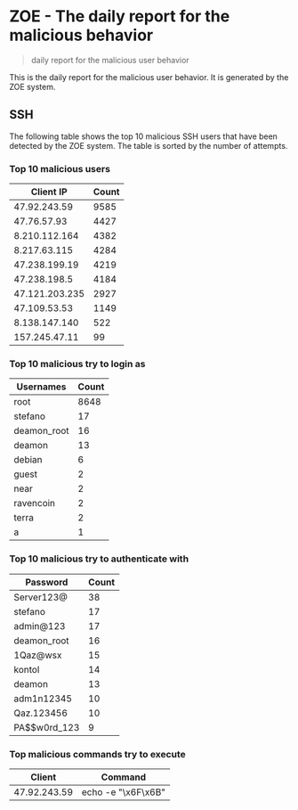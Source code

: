 # ZOE - The daily report for the malicious behavior

> daily report for the malicious user behavior

This is the daily report for the malicious user behavior. It is generated by the ZOE system.

## SSH

The following table shows the top 10 malicious SSH users that have been detected by the ZOE
system. The table is sorted by the number of attempts.

### Top 10 malicious users

| Client IP | Count    |
|-----------|----------|
| 47.92.243.59 | 9585 |
| 47.76.57.93 | 4427 |
| 8.210.112.164 | 4382 |
| 8.217.63.115 | 4284 |
| 47.238.199.19 | 4219 |
| 47.238.198.5 | 4184 |
| 47.121.203.235 | 2927 |
| 47.109.53.53 | 1149 |
| 8.138.147.140 | 522 |
| 157.245.47.11 | 99 |

### Top 10 malicious try to login as

| Usernames | Count    |
|-----------|----------|
| root | 8648 |
| stefano | 17 |
| deamon_root | 16 |
| deamon | 13 |
| debian | 6 |
| guest | 2 |
| near | 2 |
| ravencoin | 2 |
| terra | 2 |
| a | 1 |

### Top 10 malicious try to authenticate with

| Password | Count    |
|-----------|----------|
| Server123@ | 38 |
| stefano | 17 |
| admin@123 | 17 |
| deamon_root | 16 |
| 1Qaz@wsx | 15 |
| kontol | 14 |
| deamon | 13 |
| adm1n12345 | 10 |
| Qaz.123456 | 10 |
| PA$$w0rd_123 | 9 |

### Top malicious commands try to execute

| Client | Command |
|--------|---------|
| 47.92.243.59 | echo -e "\x6F\x6B" |
